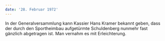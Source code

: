 ```yaml
---
date: '28. Februar 1972'
---
```


In der Generalversammlung kann Kassier Hans Kramer bekannt geben, dass der durch den Sportheimbau aufgetürmte Schuldenberg nunmehr fast gänzlich abgetragen ist. Man vernahm es mit Erleichterung.
